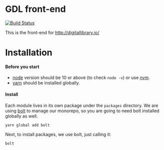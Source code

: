 # GDL front-end

[![Build Status](https://travis-ci.org/GlobalDigitalLibraryio/gdl-frontend.svg?branch=master)](https://travis-ci.org/GlobalDigitalLibraryio/gdl-frontend)

This is the front-end for http://digitallibrary.io/

# Installation

#### Before you start

- [node](https://nodejs.org/) version should be 10 or above (to check `node -v`) or use [nvm](https://github.com/creationix/nvm).
- [yarn](https://yarnpkg.com/) should be installed globally.

#### Install

Each module lives in its own package under the `packages` directory. We are using [bolt](https://github.com/boltpkg/bolt) to manage our monorepo, so you are going to need bolt installed globally as well.

```
yarn global add bolt
```

Next, to install packages, we use bolt, just calling it:

```
bolt
```
